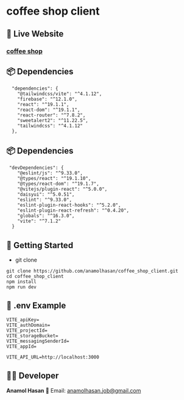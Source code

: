 # coffee shop client

## 🔗 Live Website  
###  [coffee shop](https://coffee-shop-40926.web.app) 



## 📦 Dependencies 
```
  "dependencies": {
    "@tailwindcss/vite": "^4.1.12",
    "firebase": "^12.1.0",
    "react": "^19.1.1",
    "react-dom": "^19.1.1",
    "react-router": "^7.8.2",
    "sweetalert2": "^11.22.5",
    "tailwindcss": "^4.1.12"
  },
```

## 📦 Dependencies 
```
 "devDependencies": {
    "@eslint/js": "^9.33.0",
    "@types/react": "^19.1.10",
    "@types/react-dom": "^19.1.7",
    "@vitejs/plugin-react": "^5.0.0",
    "daisyui": "^5.0.51",
    "eslint": "^9.33.0",
    "eslint-plugin-react-hooks": "^5.2.0",
    "eslint-plugin-react-refresh": "^0.4.20",
    "globals": "^16.3.0",
    "vite": "^7.1.2"
  }
```

## 🧪 Getting Started
* git clone
```
git clone https://github.com/anamolhasan/coffee_shop_client.git
cd coffee_shop_client
npm install
npm run dev
```

## 🔐 .env Example
```
VITE_apiKey=
VITE_authDomain=
VITE_projectId=
VITE_storageBucket=
VITE_messagingSenderId=
VITE_appId=

VITE_API_URL=http://localhost:3000
```

## 👨‍💻 Developer
**Anamol Hasan**
📧 Email: [anamolhasan.job@gmail.com](mailto:anamolhasan.job@gmail.com)
